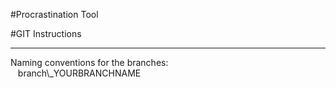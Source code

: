#Procrastination Tool

#GIT Instructions

<hr>
Naming conventions for the branches:<br>
&nbsp;&nbsp;&nbsp;branch\_YOURBRANCHNAME<br>


